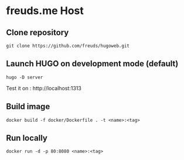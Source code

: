 # freuds.me Host

## Clone repository
```
git clone https://github.com/freuds/hugoweb.git
```

## Launch HUGO on development mode (default)
```
hugo -D server
```
Test it on : http://localhost:1313


## Build image
```
docker build -f docker/Dockerfile . -t <name>:<tag>
```

## Run locally
```
docker run -d -p 80:8080 <name>:<tag>
```

